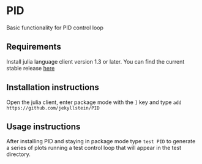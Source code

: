 # PID
Basic functionality for PID control loop

## Requirements
Install julia language client version 1.3 or later.  You can find the current stable release [here](https://julialang.org/downloads/)
## Installation instructions
Open the julia client, enter package mode with the `]` key and type `add https://github.com/jekyllstein/PID`
## Usage instructions
After installing PID and staying in package mode type `test PID` to generate a series of plots running a test control loop that will appear in the test directory.
